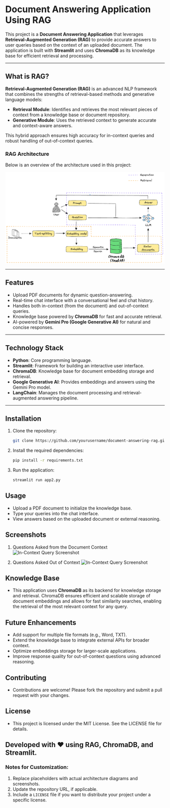 # Document Answering Application Using RAG

This project is a **Document Answering Application** that leverages **Retrieval-Augmented Generation (RAG)** to provide accurate answers to user queries based on the context of an uploaded document. The application is built with **Streamlit** and uses **ChromaDB** as its knowledge base for efficient retrieval and processing.

---

## What is RAG?

**Retrieval-Augmented Generation (RAG)** is an advanced NLP framework that combines the strengths of retrieval-based methods and generative language models:

- **Retrieval Module**: Identifies and retrieves the most relevant pieces of context from a knowledge base or document repository.
- **Generative Module**: Uses the retrieved context to generate accurate and context-aware answers.

This hybrid approach ensures high accuracy for in-context queries and robust handling of out-of-context queries.

### RAG Architecture

Below is an overview of the architecture used in this project:

![Architecture Diagram](2.png)

---

## Features

- Upload PDF documents for dynamic question-answering.
- Real-time chat interface with a conversational feel and chat history.
- Handles both in-context (from the document) and out-of-context queries.
- Knowledge base powered by **ChromaDB** for fast and accurate retrieval.
- AI-powered by **Gemini Pro (Google Generative AI)** for natural and concise responses.

---

## Technology Stack

- **Python**: Core programming language.
- **Streamlit**: Framework for building an interactive user interface.
- **ChromaDB**: Knowledge base for document embedding storage and retrieval.
- **Google Generative AI**: Provides embeddings and answers using the Gemini Pro model.
- **LangChain**: Manages the document processing and retrieval-augmented answering pipeline.

---

## Installation

1. Clone the repository:
   ```bash
   git clone https://github.com/yourusername/document-answering-rag.git

2. Install the required dependencies:
   ```bash
   pip install -r requirements.txt

3. Run the application:
   ```bash
   streamlit run app2.py

## Usage
- Upload a PDF document to initialize the knowledge base.
- Type your queries into the chat interface.
- View answers based on the uploaded document or external reasoning.

## Screenshots

1. Questions Asked from the Document Context
   ![In-Context Query Screenshot](SS\1.png)

2. Questions Asked Out of Context
   ![In-Context Query Screenshot](SS\22.png)



## Knowledge Base
- This application uses **ChromaDB** as its backend for knowledge storage and retrieval. ChromaDB ensures efficient and scalable storage of document embeddings and allows for fast similarity searches, enabling the retrieval of the most relevant context for any query.

## Future Enhancements
- Add support for multiple file formats (e.g., Word, TXT).
- Extend the knowledge base to integrate external APIs for broader context.
- Optimize embeddings storage for larger-scale applications.
- Improve response quality for out-of-context questions using advanced reasoning.

## Contributing
- Contributions are welcome! Please fork the repository and submit a pull request with your changes.

## License
- This project is licensed under the MIT License. See the LICENSE file for details.

## Developed with ❤️ using RAG, ChromaDB, and Streamlit.


### Notes for Customization:
1. Replace placeholders with actual architecture diagrams and screenshots.
2. Update the repository URL, if applicable.
3. Include a `LICENSE` file if you want to distribute your project under a specific license.